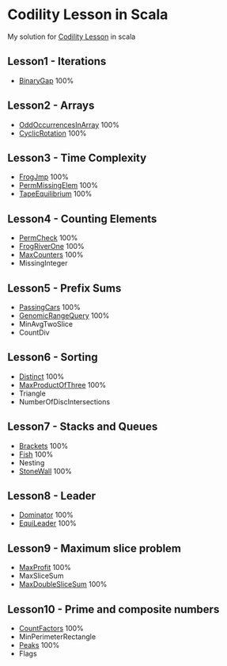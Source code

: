 # Codility Lesson in Scala

My solution for [Codility Lesson](https://app.codility.com/programmers/lessons/1-iterations/) in scala

## Lesson1 - Iterations
- [BinaryGap](/src/main/scala/lesson1/Q1BinaryGap.scala) 100%

## Lesson2 - Arrays
- [OddOccurrencesInArray](/src/main/scala/lesson2/Q1OddOccurrencesInArray.scala) 100%
- [CyclicRotation](/src/main/scala/lesson2/Q2CyclicRotation.scala) 100%

## Lesson3 - Time Complexity
- [FrogJmp](/src/main/scala/lesson3/Q1FrogJmp.scala) 100%
- [PermMissingElem](/src/main/scala/lesson3/Q2PermMissingElem.scala) 100%
- [TapeEquilibrium](/src/main/scala/lesson3/Q3TapeEquilibrium.scala) 100%

## Lesson4 - Counting Elements
- [PermCheck](/src/main/scala/lesson4/Q1PermCheck.scala) 100%
- [FrogRiverOne](/src/main/scala/lesson4/Q2FrogRiverOne.scala) 100%
- [MaxCounters](/src/main/scala/lesson4/Q3MaxCounters.scala) 100%
- MissingInteger

## Lesson5 - Prefix Sums
- [PassingCars](/src/main/scala/lesson5/Q1PassingCars.scala) 100%
- [GenomicRangeQuery](/src/main/scala/lesson5/Q2GenomicRangeQuery.scala) 100%
- MinAvgTwoSlice
- CountDiv

## Lesson6 - Sorting
- [Distinct](/src/main/scala/lesson6/Q1Distinct.scala) 100%
- [MaxProductOfThree](/src/main/scala/lesson6/Q2MaxProductOfThree.scala) 100%
- Triangle
- NumberOfDiscIntersections

## Lesson7 - Stacks and Queues
- [Brackets](/src/main/scala/lesson7/Q1Brackets.scala) 100%
- [Fish](/src/main/scala/lesson7/Q2Fish.scala) 100%
- Nesting
- [StoneWall](/src/main/scala/lesson7/Q4StoneWall.scala) 100%

## Lesson8 - Leader
- [Dominator](/src/main/scala/lesson8/Q1Dominator.scala) 100%
- [EquiLeader](/src/main/scala/lesson8/Q2EquiLeader.scala) 100%

## Lesson9 - Maximum slice problem
- [MaxProfit](/src/main/scala/lesson9/Q1MaxProfit.scala) 100%
- MaxSliceSum
- [MaxDoubleSliceSum](/src/main/scala/lesson9/Q3MaxDoubleSliceSum.scala) 100%

## Lesson10 - Prime and composite numbers
- [CountFactors](/src/main/scala/lesson10/Q1CountFactors.scala) 100%
- MinPerimeterRectangle
- [Peaks](/src/main/scala/lesson10/Q3Peak.scala) 100%
- Flags
